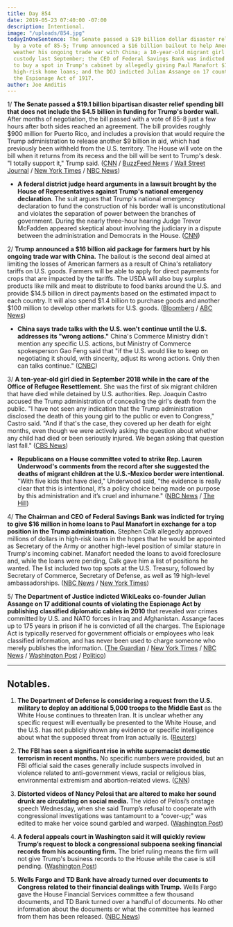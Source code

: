 ```yaml
---
title: Day 854
date: 2019-05-23 07:40:00 -07:00
description: Intentional.
image: "/uploads/854.jpg"
todayInOneSentence: The Senate passed a $19 billion dollar disaster relief package
  by a vote of 85-5; Trump announced a $16 billion bailout to help American farmers
  weather his ongoing trade war with China; a 10-year-old migrant girl died in U.S.
  custody last September; the CEO of Federal Savings Bank was indicted for trying
  to buy a spot in Trump's cabinet by allegedly giving Paul Manafort $16 million in
  high-risk home loans; and the DOJ indicted Julian Assange on 17 counts of violating
  the Espionage Act of 1917.
author: Joe Amditis
---
```


1/ **The Senate passed a $19.1 billion bipartisan disaster relief spending bill that does not include the $4.5 billion in funding for Trump's border wall.** After months of negotiation, the bill passed with a vote of 85-8 just a few hours after both sides reached an agreement. The bill provides roughly $900 million for Puerto Rico, and includes a provision that would require the Trump administration to release another $9 billion in aid, which had previously been withheld from the U.S. territory. The House will vote on the bill when it returns from its recess and the bill will be sent to Trump's desk. "I totally support it," Trump said. ([CNN](https://www.cnn.com/2019/05/23/politics/disaster-relief-vote-senate/index.html) / [BuzzFeed News](https://www.buzzfeednews.com/article/paulmcleod/congress-deal-puerto-rico-disaster-relief-trump-wall) / [Wall Street Journal](https://www.wsj.com/articles/senate-reaches-19-1-billion-deal-on-disaster-aid-republicans-say-11558635696) / [New York Times](https://www.nytimes.com/2019/05/23/us/politics/congress-disaster-relief.html) / [NBC News](https://www.nbcnews.com/politics/congress/senate-strikes-deal-19-billion-disaster-relief-bill-excludes-border-n1009396))

* **A federal district judge heard arguments in a lawsuit brought by the House of Representatives against Trump's national emergency declaration**. The suit argues that Trump's national emergency declaration to fund the construction of his border wall is unconstitutional and violates the separation of power between the branches of government. During the nearly three-hour hearing Judge Trevor McFadden appeared skeptical about involving the judiciary in a dispute between the administration and Democrats in the House. ([CNN](https://www.cnn.com/2019/05/23/politics/house-lawsuit-national-emergency-declaration/index.html))

2/ **Trump announced a $16 billion aid package for farmers hurt by his ongoing trade war with China.** The bailout is the second deal aimed at limiting the losses of American farmers as a result of China's retaliatory tariffs on U.S. goods. Farmers will be able to apply for direct payments for crops that are impacted by the tariffs. The USDA will also buy surplus products like milk and meat to distribute to food banks around the U.S. and provide $14.5 billion in direct payments based on the estimated impact to each country. It will also spend $1.4 billion to purchase goods and another $100 million to develop other markets for U.S. goods. ([Bloomberg](https://www.bloomberg.com/news/articles/2019-05-23/trump-to-approve-16-billion-more-in-farm-trade-aid-perdue-says) / [ABC News](https://abcnews.go.com/Politics/trump-administration-announces-16-billion-bailout-farmers-hit/story?id=63227201))

* **China says trade talks with the U.S. won't continue until the U.S. addresses its "wrong actions."** China's Commerce Ministry didn't mention any specific U.S. actions, but Ministry of Commerce spokesperson Gao Feng said that "if the U.S. would like to keep on negotiating it should, with sincerity, adjust its wrong actions. Only then can talks continue." ([CNBC](https://www.cnbc.com/2019/05/23/china-says-trade-talks-cant-continue-unless-us-addresses-its-wrong-actions.html))

3/ **A ten-year-old girl died in September 2018 while in the care of the Office of Refugee Resettlement.** She was the first of six migrant children that have died while detained by U.S. authorities. Rep. Joaquin Castro accused the Trump administration of concealing the girl's death from the public. "I have not seen any indication that the Trump administration disclosed the death of this young girl to the public or even to Congress," Castro said. "And if that's the case, they covered up her death for eight months, even though we were actively asking the question about whether any child had died or been seriously injured. We began asking that question last fall." ([CBS News](https://www.cbsnews.com/news/migrant-children-death-a-10-year-old-migrant-girl-died-last-year-in-government-care-officials-acknowledge-exclusive/))

* **Republicans on a House committee voted to strike Rep. Lauren Underwood's comments from the record after she suggested the deaths of migrant children at the U.S.-Mexico border were intentional.** "With five kids that have died," Underwood said, "the evidence is really clear that this is intentional, it’s a policy choice being made on purpose by this administration and it’s cruel and inhumane." ([NBC News](https://www.nbcnews.com/politics/congress/gop-removes-lawmaker-s-remarks-record-after-dispute-over-border-n1008886?cid=sm_npd_nn_tw_ma) / [The Hill](https://thehill.com/homenews/house/445167-gop-votes-to-strike-democrats-comments-after-she-confronts-acting-dhs-chief-on))

4/ **The Chairman and CEO of Federal Savings Bank was indicted for trying to give $16 million in home loans to Paul Manafort in exchange for a top position in the Trump administration.** Stephen Calk allegedly approved millions of dollars in high-risk loans in the hopes that he would be appointed as Secretary of the Army or another high-level position of similar stature in Trump's incoming cabinet. Manafort needed the loans to avoid foreclosure and, while the loans were pending, Calk gave him a list of positions he wanted. The list included two top spots at the U.S. Treasury, followed by Secretary of Commerce, Secretary of Defense, as well as 19 high-level ambassadorships. ([NBC News](https://www.nbcnews.com/politics/justice-department/bank-ceo-stephen-calk-charged-soliciting-manafort-trump-admin-job-n1009216) / [New York Times](https://www.nytimes.com/2019/05/23/nyregion/stephen-calk-manafort-arrest.html))

5/ **The Department of Justice indicted WikiLeaks co-founder Julian Assange on 17 additional counts of violating the Espionage Act by publishing classified diplomatic cables in 2010** that revealed war crimes committed by U.S. and NATO forces in Iraq and Afghanistan. Assange faces up to 175 years in prison if he is convicted of all the charges. The Espionage Act is typically reserved for government officials or employees who leak classified information, and has never been used to charge someone who merely publishes the information. ([The Guardian](https://www.theguardian.com/media/2019/may/23/wikileaks-founder-julian-assange-with-violating-the-espionage-act-in-18-count-indictment) / [New York Times](https://www.nytimes.com/2019/05/23/us/politics/assange-indictment.html) / [NBC News](https://www.nbcnews.com/news/us-news/wikileaks-founder-julian-assange-indicted-new-charges-under-espionage-act-n1009441) / [Washington Post](https://www.washingtonpost.com/local/legal-issues/wikileaks-founder-julian-assange-charged-with-violating-espionage-act/2019/05/23/42a2c6cc-7d6a-11e9-a5b3-34f3edf1351e_story.html?noredirect=on) / [Politico](https://www.politico.com/story/2019/05/23/doj-accuses-assange-of-violating-espionage-act-1342653))

---

## Notables.

1. **The Department of Defense is considering a request from the U.S. military to deploy an additional 5,000 troops to the Middle East** as the White House continues to threaten Iran. It is unclear whether any specific request will eventually be presented to the White House, and the U.S. has not publicly shown any evidence or specific intelligence about what the supposed threat from Iran actually is. ([Reuters](https://www.reuters.com/article/us-usa-iran-pentagon-idUSKCN1SS2XT))

2. **The FBI has seen a significant rise in white supremacist domestic terrorism in recent months.** No specific numbers were provided, but an FBI official said the cases generally include suspects involved in violence related to anti-government views, racial or religious bias, environmental extremism and abortion-related views. ([CNN](https://www.cnn.com/2019/05/23/politics/fbi-white-supremacist-domestic-terror/index.html))

3. **Distorted videos of Nancy Pelosi that are altered to make her sound drunk are circulating on social media.** The video of Pelosi’s onstage speech Wednesday, when she said Trump’s refusal to cooperate with congressional investigations was tantamount to a “cover-up;" was edited to make her voice sound garbled and warped. ([Washington Post](http://www.washingtonpost.com/technology/2019/05/23/faked-pelosi-videos-slowed-make-her-appear-drunk-spread-across-social-media/))

4. **A federal appeals court in Washington said it will quickly review Trump’s request to block a congressional subpoena seeking financial records from his accounting firm.** The brief ruling means the firm will not give Trump's business records to the House while the case is still pending. ([Washington Post](https://outline.com/KAu35a))

5. **Wells Fargo and TD Bank have already turned over documents to Congress related to their financial dealings with Trump.** Wells Fargo gave the House Financial Services committee a few thousand documents, and TD Bank turned over a handful of documents. No other information about the documents or what the committee has learned from them has been released. ([NBC News](https://www.nbcnews.com/politics/congress/wells-fargo-td-bank-have-already-given-trump-related-financial-n1007181))